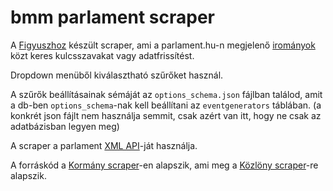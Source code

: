 # bmm parlament scraper

A [Figyuszhoz](https://figyusz.k-monitor.hu) készült scraper, ami a parlament.hu-n megjelenő [irományok](https://www.parlament.hu/web/guest/iromanyok-lekerdezese) közt keres kulcsszavakat vagy adatfrissítést.

Dropdown menüből kiválasztható szűrőket használ.

A szűrők beállításainak sémáját az `options_schema.json` fájlban találod, amit a db-ben `options_schema`-nak kell beállítani az `eventgenerators` táblában. (a konkrét json fájlt nem használja semmit, csak azért van itt, hogy ne csak az adatbázisban legyen meg)

A scraper a parlament [XML API](https://www.parlament.hu/w-api-tajekoztato)-ját használja.

A forráskód a [Kormány scraper](https://github.com/Code-for-Hungary/bmm-kormanyscraper)-en alapszik, ami meg a [Közlöny scraper](https://github.com/Code-for-Hungary/bmm-kozlonyscraper)-re alapszik.
